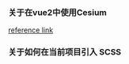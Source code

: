 ### 关于在vue2中使用Cesium
[reference link](https://blog.csdn.net/qq_38140292/article/details/123884793)

### 关于如何在当前项目引入 SCSS


